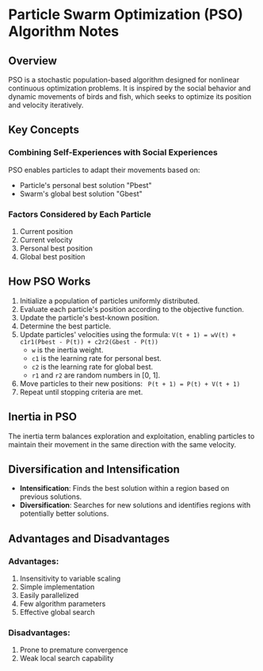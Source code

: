 # Particle Swarm Optimization (PSO) Algorithm Notes

## Overview
PSO is a stochastic population-based algorithm designed for nonlinear continuous optimization problems. It is inspired by the social behavior and dynamic movements of birds and fish, which seeks to optimize its position and velocity iteratively.

## Key Concepts
### Combining Self-Experiences with Social Experiences
PSO enables particles to adapt their movements based on:
- Particle's personal best solution "Pbest"
- Swarm's global best solution "Gbest"

### Factors Considered by Each Particle
1. Current position
2. Current velocity
3. Personal best position
4. Global best position

## How PSO Works
1. Initialize a population of particles uniformly distributed.
2. Evaluate each particle's position according to the objective function.
3. Update the particle's best-known position.
4. Determine the best particle.
5. Update particles' velocities using the formula:
    `V(t + 1) = wV(t) + c1r1(Pbest - P(t)) + c2r2(Gbest - P(t))`
      - `w` is the inertia weight.
      - `c1` is the learning rate for personal best.
      - `c2` is the learning rate for global best.
      - `r1` and `r2` are random numbers in [0, 1].
6. Move particles to their new positions:
    ` P(t + 1) = P(t) + V(t + 1)`
7. Repeat until stopping criteria are met.

## Inertia in PSO
The inertia term balances exploration and exploitation, enabling particles to maintain their movement in the same direction with the same velocity.

## Diversification and Intensification
- **Intensification**: Finds the best solution within a region based on previous solutions.
- **Diversification**: Searches for new solutions and identifies regions with potentially better solutions.

## Advantages and Disadvantages
### Advantages:
1. Insensitivity to variable scaling
2. Simple implementation
3. Easily parallelized
4. Few algorithm parameters
5. Effective global search

### Disadvantages:
1. Prone to premature convergence
2. Weak local search capability


